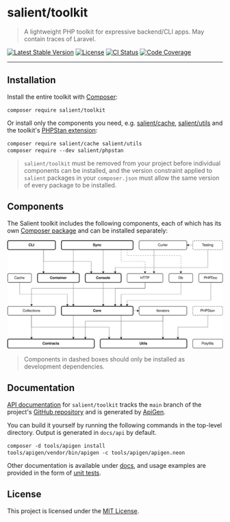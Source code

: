 # salient/toolkit

> A lightweight PHP toolkit for expressive backend/CLI apps. May contain traces
> of Laravel.

<p>
  <a href="https://packagist.org/packages/salient/toolkit"><img src="https://poser.pugx.org/salient/toolkit/v" alt="Latest Stable Version" /></a>
  <a href="https://packagist.org/packages/salient/toolkit"><img src="https://poser.pugx.org/salient/toolkit/license" alt="License" /></a>
  <a href="https://github.com/salient-labs/toolkit/actions"><img src="https://github.com/salient-labs/toolkit/actions/workflows/ci.yml/badge.svg" alt="CI Status" /></a>
  <a href="https://codecov.io/gh/salient-labs/toolkit"><img src="https://codecov.io/gh/salient-labs/toolkit/graph/badge.svg?token=Y0l9ZeEtrI" alt="Code Coverage" /></a>
</p>

---

## Installation

Install the entire toolkit with [Composer][]:

```shell
composer require salient/toolkit
```

Or install only the components you need, e.g. [salient/cache][],
[salient/utils][] and the toolkit's [PHPStan extension][salient/phpstan]:

```shell
composer require salient/cache salient/utils
composer require --dev salient/phpstan
```

> `salient/toolkit` must be removed from your project before individual
> components can be installed, and the version constraint applied to `salient`
> packages in your `composer.json` must allow the same version of every package
> to be installed.

## Components

The Salient toolkit includes the following components, each of which has its own
[Composer package][packages] and can be installed separately:

![Salient toolkit component diagram](images/components.svg)

> Components in dashed boxes should only be installed as development
> dependencies.

## Documentation

[API documentation][api-docs] for `salient/toolkit` tracks the `main` branch of
the project's [GitHub repository][repo] and is generated by [ApiGen][].

You can build it yourself by running the following commands in the top-level
directory. Output is generated in `docs/api` by default.

```shell
composer -d tools/apigen install
tools/apigen/vendor/bin/apigen -c tools/apigen/apigen.neon
```

Other documentation is available under [docs][], and usage examples are provided
in the form of [unit tests][tests].

## License

This project is licensed under the [MIT License][].

[api-docs]: https://salient-labs.github.io/toolkit/
[ApiGen]: https://github.com/ApiGen/ApiGen
[Composer]: https://getcomposer.org/
[docs]: docs/
[MIT License]: LICENSE
[packages]: https://packagist.org/packages/salient/
[repo]: https://github.com/salient-labs/toolkit
[salient/cache]: https://github.com/salient-labs/toolkit-cache
[salient/phpstan]: https://github.com/salient-labs/toolkit-phpstan
[salient/utils]: https://github.com/salient-labs/toolkit-utils
[tests]: tests/unit/
